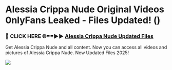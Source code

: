# Alessia Crippa Nude Original Videos 0nlyFans Leaked - Files Updated! ()

<h3>🔴 CLICK HERE 🌐==►► <a href="https://tinyurl.com/2p9ay9w9" rel="nofollow">Alessia Crippa Nude Updated Files</a></h3>

Get Alessia Crippa Nude and all content. Now you can access all videos and pictures of Alessia Crippa Nude. New Updated Files 2025!

[![](https://i.imgur.com/KQgVmj3.gif)](https://tinyurl.com/2p9ay9w9)
